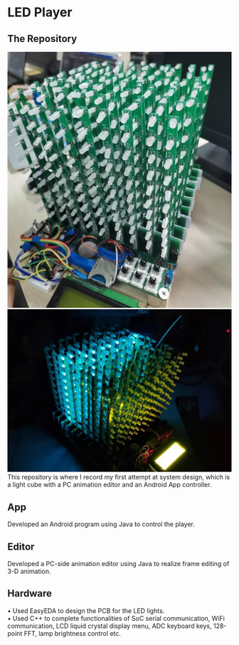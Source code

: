 # LED Player

## The Repository
![image](picture/hardware.png) ![image](picture/hardware_operation.png)
This repository is where I record my first attempt at system design, which is a  light cube with a PC animation editor and an Android App controller.

## App
Developed an Android program using Java to control the player.

## Editor
Developed a PC-side animation editor using Java  to realize frame editing of 3-D animation.

## Hardware
• Used EasyEDA to design the PCB for the LED lights.  
• Used C++ to complete functionalities of SoC serial communication, WiFi communication, LCD liquid crystal display menu, ADC keyboard keys, 128-point FFT, lamp brightness control etc. 
